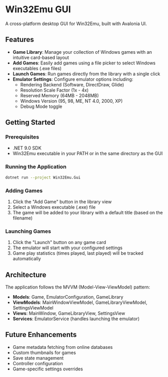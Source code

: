 # Win32Emu GUI

A cross-platform desktop GUI for Win32Emu, built with Avalonia UI.

## Features

- **Game Library**: Manage your collection of Windows games with an intuitive card-based layout
- **Add Games**: Easily add games using a file picker to select Windows executables (.exe files)
- **Launch Games**: Run games directly from the library with a single click
- **Emulator Settings**: Configure emulator options including:
  - Rendering Backend (Software, DirectDraw, Glide)
  - Resolution Scale Factor (1x - 4x)
  - Reserved Memory (64MB - 2048MB)
  - Windows Version (95, 98, ME, NT 4.0, 2000, XP)
  - Debug Mode toggle

## Getting Started

### Prerequisites

- .NET 9.0 SDK
- Win32Emu executable in your PATH or in the same directory as the GUI

### Running the Application

```bash
dotnet run --project Win32Emu.Gui
```

### Adding Games

1. Click the "Add Game" button in the library view
2. Select a Windows executable (.exe) file
3. The game will be added to your library with a default title (based on the filename)

### Launching Games

1. Click the "Launch" button on any game card
2. The emulator will start with your configured settings
3. Game play statistics (times played, last played) will be tracked automatically

## Architecture

The application follows the MVVM (Model-View-ViewModel) pattern:

- **Models**: Game, EmulatorConfiguration, GameLibrary
- **ViewModels**: MainWindowViewModel, GameLibraryViewModel, SettingsViewModel
- **Views**: MainWindow, GameLibraryView, SettingsView
- **Services**: EmulatorService (handles launching the emulator)

## Future Enhancements

- Game metadata fetching from online databases
- Custom thumbnails for games
- Save state management
- Controller configuration
- Game-specific settings overrides
